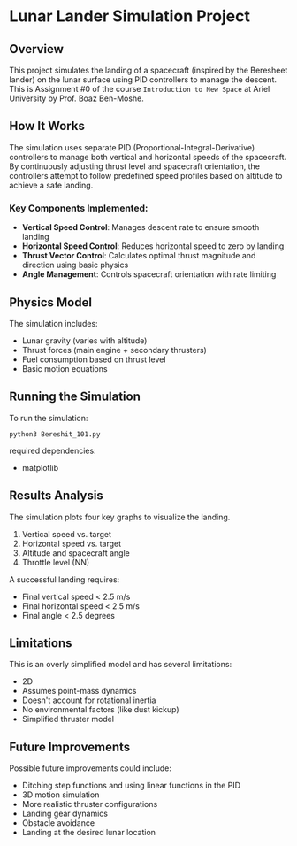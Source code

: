 # Lunar Lander Simulation Project

## Overview
This project simulates the landing of a spacecraft (inspired by the Beresheet lander) on the lunar surface using PID controllers to manage the descent. This is Assignment #0 of the course ```Introduction to New Space``` at Ariel University by Prof. Boaz Ben-Moshe.

## How It Works
The simulation uses separate PID (Proportional-Integral-Derivative) controllers to manage both vertical and horizontal speeds of the spacecraft. By continuously adjusting thrust level and spacecraft orientation, the controllers attempt to follow predefined speed profiles based on altitude to achieve a safe landing.

### Key Components Implemented:
- **Vertical Speed Control**: Manages descent rate to ensure smooth landing
- **Horizontal Speed Control**: Reduces horizontal speed to zero by landing
- **Thrust Vector Control**: Calculates optimal thrust magnitude and direction using basic physics
- **Angle Management**: Controls spacecraft orientation with rate limiting

## Physics Model
The simulation includes:
- Lunar gravity (varies with altitude)
- Thrust forces (main engine + secondary thrusters)
- Fuel consumption based on thrust level
- Basic motion equations

## Running the Simulation
To run the simulation:
```
python3 Bereshit_101.py
```

required dependencies:
- matplotlib

## Results Analysis
The simulation plots four key graphs to visualize the landing.
1. Vertical speed vs. target
2. Horizontal speed vs. target
3. Altitude and spacecraft angle
4. Throttle level (NN)

A successful landing requires:
- Final vertical speed < 2.5 m/s
- Final horizontal speed < 2.5 m/s
- Final angle < 2.5 degrees

## Limitations
This is an overly simplified model and has several limitations:
- 2D
- Assumes point-mass dynamics
- Doesn't account for rotational inertia
- No environmental factors (like dust kickup)
- Simplified thruster model

## Future Improvements
Possible future improvements could include:
- Ditching step functions and using linear functions in the PID
- 3D motion simulation
- More realistic thruster configurations
- Landing gear dynamics
- Obstacle avoidance
- Landing at the desired lunar location
